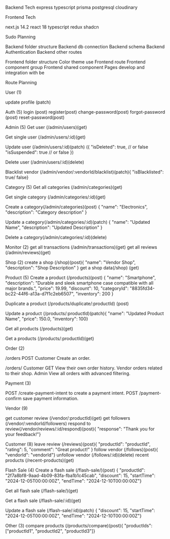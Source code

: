 Backend Tech
express typescript prisma postgresql cloudinary

Frontend Tech

next.js 14.2 react 18 typescript redux shadcn

Sudo Planning

Backend folder structure
Backend db connection
Backend schema
Backend Authentication
Backend other routes


Frontend folder structure
Color theme use
Frontend route 
Frontend component group
Frontend shared component
Pages develop and integration with be

Route Planning

User (1)
  <!-- get all (get)
  get single (get) -->
  update profile (patch)

Auth (5)
  login (post)
  register(post)
  change-password(post)
  forgot-password (post)
  reset-password(post)

Admin (5)
  Get user (/admin/users)(get)

  Get single user (/admin/users/:id)(get)

  Update user (/admin/users/:id)(patch) ({  "isDeleted": true, // or false  "isSuspended": true // or false })

  Delete user (/admin/users/:id)(delete)

  Blacklist vendor (/admin/vendor/:vendorId/blacklist)(patch){  "isBlacklisted": true/ false}

Category (5)
  Get all categories (/admin/categories)(get)

  Get single category (/admin/categories/:id)(get)

  Create a category(/admin/categories)(post) {  "name": "Electronics",  "description": "Category description" }

  Update a category(/admin/categories/:id)(patch) {  "name": "Updated Name",  "description": "Updated Description" }

  Delete a category(/admin/categories/:id)(delete)

Monitor (2)
  get all transactions (/admin/transactions)(get)
  get all reviews (/admin/reviews)(get)

Shop (2)
  create a shop (/shop)(post){  "name": "Vendor Shop",  "description": "Shop Description" }
  get a shop data(/shop) (get)

Product (5)
  Create a product (/products)(post) {  "name": "Smartphone",  "description": "Durable and sleek smartphone case compatible with all major brands.",  "price": 19.99,  "discount": 10,  "categoryId": "8835fd34-bc22-44f6-a13a-d7f1c2eb6507",  "inventory": 200 }
  
  Duplicate a product (/products/duplicate/:productId) (post)
  
  Update a product (/products/:productId)(patch){  "name": "Updated Product Name",  "price": 150.0,   "inventory": 100}

  Get all products (/products)(get)
  
  Get a products (/products/:productId)(get)

Order (2)

/orders	POST Customer	Create an order.

/orders/ Customer	GET	View their own order history. Vendor orders related to their shop. Admin	View all orders with advanced filtering.

Payment (3)

POST /create-payment-intent to create a payment intent.
POST /payment-confirm save payment information.
<!-- GET /payments/:paymentId -->


Vendor (9)
  
  get customer review (/vendor/:productId)(get)
  get followers (/vendor/:vendorId/followers)
  respond to review(/vendor/reviews/:id/respond)(post){  "response": "Thank you for your feedback!"}

Customer (8)
  leave review (/reviews)(post){  "productId": "productId",  "rating": 5,  "comment": "Great product!" }
  follow vendor (/follows)(post){  "vendorId": "vendorId"}
  unfollow vendor (/follows/:id)(delete)
  recent products (/recent-products)(get)

Flash Sale (4)
  Create a flash sale (/flash-sale/)(post) {  "productId": "2f7a8bf8-9aad-4b09-83fa-fba1b1c45cab", "discount": 15,  "startTime": "2024-12-05T00:00:00Z",  "endTime": "2024-12-10T00:00:00Z"}

  Get all flash sale (/flash-sale/)(get)

  Get a flash sale (/flash-sale/:id)(get)

  Update a flash sale (/flash-sale/:id)(patch) { "discount": 15,  "startTime": "2024-12-05T00:00:00Z",  "endTime": "2024-12-10T00:00:00Z"}


Other (3)
  compare products (/products/compare)(post){  "productIds": ["productId1", "productId2", "productId3"]}

 











  